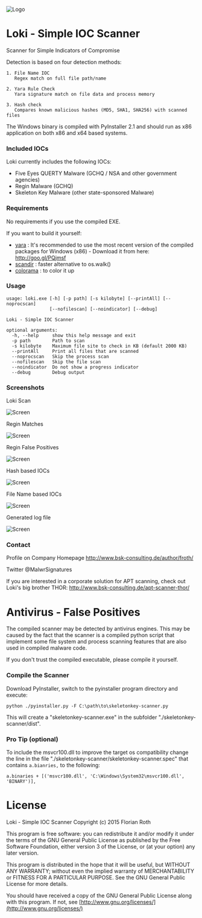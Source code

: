 ![Logo](/lokiicon.jpg)
# Loki - Simple IOC Scanner

Scanner for Simple Indicators of Compromise

Detection is based on four detection methods:

    1. File Name IOC
       Regex match on full file path/name

    2. Yara Rule Check
       Yara signature match on file data and process memory

    3. Hash check
       Compares known malicious hashes (MD5, SHA1, SHA256) with scanned files

The Windows binary is compiled with PyInstaller 2.1 and should run as x86 application on both x86 and x64 based systems.

### Included IOCs

Loki currently includes the following IOCs:

  - Five Eyes QUERTY Malware (GCHQ / NSA and other government agencies)
  - Regin Malware (GCHQ)
  - Skeleton Key Malware (other state-sponsored Malware)

### Requirements

No requirements if you use the compiled EXE. 

If you want to build it yourself:

- [yara](http://goo.gl/PQjmsf) : It's recommended to use the most recent version of the compiled packages for Windows (x86) - Download it from here: http://goo.gl/PQjmsf
- [scandir](https://github.com/benhoyt/scandir) : faster alternative to os.walk()
- [colorama](https://pypi.python.org/pypi/colorama) : to color it up

### Usage

    usage: loki.exe [-h] [-p path] [-s kilobyte] [--printAll] [--noprocscan]
                    [--nofilescan] [--noindicator] [--debug]

    Loki - Simple IOC Scanner

    optional arguments:
      -h, --help     show this help message and exit
      -p path        Path to scan
      -s kilobyte    Maximum file site to check in KB (default 2000 KB)
      --printAll     Print all files that are scanned
      --noprocscan   Skip the process scan
      --nofilescan   Skip the file scan
      --noindicator  Do not show a progress indicator
      --debug        Debug output

### Screenshots

Loki Scan

![Screen](/screens/lokiscan1.png)

Regin Matches

![Screen](/screens/lokiscan2.png)

Regin False Positives

![Screen](/screens/lokiscan3.png)

Hash based IOCs

![Screen](/screens/lokiconf1.png)

File Name based IOCs

![Screen](/screens/lokiconf2.png)

Generated log file

![Screen](/screens/lokilog1.png)

### Contact

Profile on Company Homepage
http://www.bsk-consulting.de/author/froth/

Twitter
@MalwrSignatures

If you are interested in a corporate solution for APT scanning, check out Loki's big brother THOR:
http://www.bsk-consulting.de/apt-scanner-thor/

# Antivirus - False Positives

The compiled scanner may be detected by antivirus engines. This may be caused by the fact that the scanner is a compiled python script that implement some file system and process scanning features that are also used in compiled malware code. 

If you don't trust the compiled executable, please compile it yourself. 

### Compile the Scanner

Download PyInstaller, switch to the pyinstaller program directory and execute:

    python ./pyinstaller.py -F C:\path\to\skeletonkey-scanner.py

This will create a "skeletonkey-scanner.exe" in the subfolder "./skeletonkey-scanner/dist".

### Pro Tip (optional)

To include the msvcr100.dll to improve the target os compatibility change the line in the file "./skeletonkey-scanner/skeletonkey-scanner.spec" that contains `a.bianries,` to the following:

    a.binaries + [('msvcr100.dll', 'C:\Windows\System32\msvcr100.dll', 'BINARY')],

# License

Loki - Simple IOC Scanner
Copyright (c) 2015 Florian Roth

This program is free software: you can redistribute it and/or modify
it under the terms of the GNU General Public License as published by
the Free Software Foundation, either version 3 of the License, or
(at your option) any later version.

This program is distributed in the hope that it will be useful,
but WITHOUT ANY WARRANTY; without even the implied warranty of
MERCHANTABILITY or FITNESS FOR A PARTICULAR PURPOSE.  See the
GNU General Public License for more details.

You should have received a copy of the GNU General Public License
along with this program.  If not, see [http://www.gnu.org/licenses/](http://www.gnu.org/licenses/)
